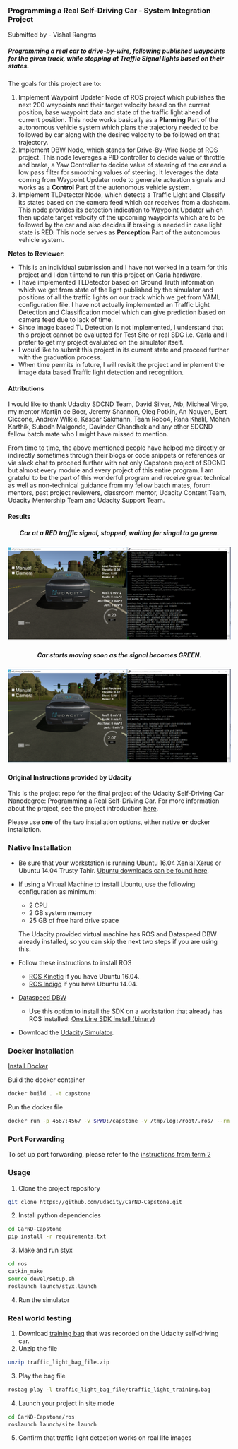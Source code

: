 ### Programming a Real Self-Driving Car - System Integration Project ###

Submitted by - Vishal Rangras

##### Programming a real car to drive-by-wire, following published waypoints for the given track, while stopping at Traffic Signal lights based on their states. #####

The goals for this project are to:

1. Implement Waypoint Updater Node of ROS project which publishes the next 200 waypoints and their target velocity based on the current position, base waypoint data and state of the traffic light ahead of current position. This node works basically as a **Planning** Part of the autonomous vehicle system which plans the trajectory needed to be followed by car along with the desired velocity to be followed on that trajectory.
2. Implement DBW Node, which stands for Drive-By-Wire Node of ROS project. This node leverages a PID controller to decide value of throttle and brake, a Yaw Controller to decide value of steering of the car and a low pass filter for smoothing values of steering. It leverages the data coming from Waypoint Updater node to generate actuation signals and works as a **Control** Part of the autonomous vehicle system.
3. Implement TLDetector Node, which detects a Traffic Light and Classify its states based on the camera feed which car receives from a dashcam. This node provides its detection indication to Waypoint Updater which then update target velocity of the upcoming waypoints which are to be followed by the car and also decides if braking is needed in case light state is RED. This node serves as **Perception** Part of the autonomous vehicle system.

**Notes to Reviewer**: 

- This is an individual submission and I have not worked in a team for this project and I don't intend to run this project on Carla hardware.
- I have implemented TLDetector based on Ground Truth information which we get from state of the light published by the simulator and positions of all the traffic lights on our track which we get from YAML configuration file. I have not actually implemented an Traffic Light Detection and Classification model which can give prediction based on camera feed due to lack of time.
- Since image based TL Detection is not implemented, I understand that this project cannot be evaluated for Test Site or real SDC i.e. Carla and I prefer to get my project evaluated on the simulator itself.
- I would like to submit this project in its current state and proceed further with the graduation process.
- When time permits in future, I will revisit the project and implement the image data based Traffic light detection and recognition.

#### Attributions ####

I would like to thank Udacity SDCND Team, David Silver, Atb, Micheal Virgo, my mentor Martijn de Boer, Jeremy Shannon, Oleg Potkin, An Nguyen, Bert Ciccone, Andrew Wilkie, Kaspar Sakmann, Team Robo4, Rana Khalil, Mohan Karthik, Subodh Malgonde, Davinder Chandhok and any other SDCND fellow batch mate who I might have missed to mention.

From time to time, the above mentioned people have helped me directly or indirectly sometimes through their blogs or code snippets or references or via slack chat to proceed further with not only Capstone project of SDCND but almost every module and every project of this entire program. I am grateful to be the part of this wonderful program and receive great technical as well as non-technical guidance from my fellow batch mates, forum mentors, past project reviewers, classroom mentor, Udacity Content Team, Udacity Mentorship Team and Udacity Support Team.

#### Results ####

[image1]: ./imgs/R1.png "Result 1"

[image2]: ./imgs/R2.png "Result 2"

<h5 align="center"> Car at a RED traffic signal, stopped, waiting for singal to go green. <h5>

![alt text][image1]


<h5 align="center"> Car starts moving soon as the signal becomes GREEN. <h5>

![alt text][image2]

#### Original Instructions provided by Udacity ####

This is the project repo for the final project of the Udacity Self-Driving Car Nanodegree: Programming a Real Self-Driving Car. For more information about the project, see the project introduction [here](https://classroom.udacity.com/nanodegrees/nd013/parts/6047fe34-d93c-4f50-8336-b70ef10cb4b2/modules/e1a23b06-329a-4684-a717-ad476f0d8dff/lessons/462c933d-9f24-42d3-8bdc-a08a5fc866e4/concepts/5ab4b122-83e6-436d-850f-9f4d26627fd9).

Please use **one** of the two installation options, either native **or** docker installation.

### Native Installation

* Be sure that your workstation is running Ubuntu 16.04 Xenial Xerus or Ubuntu 14.04 Trusty Tahir. [Ubuntu downloads can be found here](https://www.ubuntu.com/download/desktop).
* If using a Virtual Machine to install Ubuntu, use the following configuration as minimum:
  * 2 CPU
  * 2 GB system memory
  * 25 GB of free hard drive space

  The Udacity provided virtual machine has ROS and Dataspeed DBW already installed, so you can skip the next two steps if you are using this.

* Follow these instructions to install ROS
  * [ROS Kinetic](http://wiki.ros.org/kinetic/Installation/Ubuntu) if you have Ubuntu 16.04.
  * [ROS Indigo](http://wiki.ros.org/indigo/Installation/Ubuntu) if you have Ubuntu 14.04.
* [Dataspeed DBW](https://bitbucket.org/DataspeedInc/dbw_mkz_ros)
  * Use this option to install the SDK on a workstation that already has ROS installed: [One Line SDK Install (binary)](https://bitbucket.org/DataspeedInc/dbw_mkz_ros/src/81e63fcc335d7b64139d7482017d6a97b405e250/ROS_SETUP.md?fileviewer=file-view-default)
* Download the [Udacity Simulator](https://github.com/udacity/CarND-Capstone/releases).

### Docker Installation
[Install Docker](https://docs.docker.com/engine/installation/)

Build the docker container
```bash
docker build . -t capstone
```

Run the docker file
```bash
docker run -p 4567:4567 -v $PWD:/capstone -v /tmp/log:/root/.ros/ --rm -it capstone
```

### Port Forwarding
To set up port forwarding, please refer to the [instructions from term 2](https://classroom.udacity.com/nanodegrees/nd013/parts/40f38239-66b6-46ec-ae68-03afd8a601c8/modules/0949fca6-b379-42af-a919-ee50aa304e6a/lessons/f758c44c-5e40-4e01-93b5-1a82aa4e044f/concepts/16cf4a78-4fc7-49e1-8621-3450ca938b77)

### Usage

1. Clone the project repository
```bash
git clone https://github.com/udacity/CarND-Capstone.git
```

2. Install python dependencies
```bash
cd CarND-Capstone
pip install -r requirements.txt
```
3. Make and run styx
```bash
cd ros
catkin_make
source devel/setup.sh
roslaunch launch/styx.launch
```
4. Run the simulator

### Real world testing
1. Download [training bag](https://s3-us-west-1.amazonaws.com/udacity-selfdrivingcar/traffic_light_bag_file.zip) that was recorded on the Udacity self-driving car.
2. Unzip the file
```bash
unzip traffic_light_bag_file.zip
```
3. Play the bag file
```bash
rosbag play -l traffic_light_bag_file/traffic_light_training.bag
```
4. Launch your project in site mode
```bash
cd CarND-Capstone/ros
roslaunch launch/site.launch
```
5. Confirm that traffic light detection works on real life images
